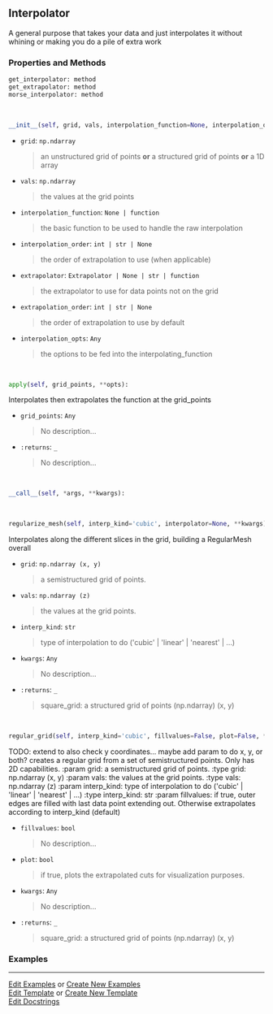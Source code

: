 ## <a id="McUtils.Zachary.Interpolator.Interpolator">Interpolator</a>
A general purpose that takes your data and just interpolates it without whining or making you do a pile of extra work

### Properties and Methods
```python
get_interpolator: method
get_extrapolator: method
morse_interpolator: method
```
<a id="McUtils.Zachary.Interpolator.Interpolator.__init__" class="docs-object-method">&nbsp;</a>
```python
__init__(self, grid, vals, interpolation_function=None, interpolation_order=None, extrapolator=None, extrapolation_order=1, **interpolation_opts): 
```

- `grid`: `np.ndarray`
    >an unstructured grid of points **or** a structured grid of points **or** a 1D array
- `vals`: `np.ndarray`
    >the values at the grid points
- `interpolation_function`: `None | function`
    >the basic function to be used to handle the raw interpolation
- `interpolation_order`: `int | str | None`
    >the order of extrapolation to use (when applicable)
- `extrapolator`: `Extrapolator | None | str | function`
    >the extrapolator to use for data points not on the grid
- `extrapolation_order`: `int | str | None`
    >the order of extrapolation to use by default
- `interpolation_opts`: `Any`
    >the options to be fed into the interpolating_function

<a id="McUtils.Zachary.Interpolator.Interpolator.apply" class="docs-object-method">&nbsp;</a>
```python
apply(self, grid_points, **opts): 
```
Interpolates then extrapolates the function at the grid_points
- `grid_points`: `Any`
    >No description...
- `:returns`: `_`
    >No description...

<a id="McUtils.Zachary.Interpolator.Interpolator.__call__" class="docs-object-method">&nbsp;</a>
```python
__call__(self, *args, **kwargs): 
```

<a id="McUtils.Zachary.Interpolator.Interpolator.regularize_mesh" class="docs-object-method">&nbsp;</a>
```python
regularize_mesh(self, interp_kind='cubic', interpolator=None, **kwargs): 
```
Interpolates along the different slices in the grid, building a RegularMesh overall
- `grid`: `np.ndarray (x, y)`
    >a semistructured grid of points.
- `vals`: `np.ndarray (z)`
    >the values at the grid points.
- `interp_kind`: `str`
    >type of interpolation to do ('cubic' | 'linear' | 'nearest' | ...)
- `kwargs`: `Any`
    >No description...
- `:returns`: `_`
    >square_grid: a structured grid of points (np.ndarray) (x, y)

<a id="McUtils.Zachary.Interpolator.Interpolator.regular_grid" class="docs-object-method">&nbsp;</a>
```python
regular_grid(self, interp_kind='cubic', fillvalues=False, plot=False, **kwargs): 
```
TODO: extend to also check y coordinates... maybe add param to do x, y, or both?
        creates a regular grid from a set of semistructured points. Only has 2D capabilities.
        :param grid: a semistructured grid of points.
        :type grid: np.ndarray (x, y)
        :param vals: the values at the grid points.
        :type vals: np.ndarray (z)
        :param interp_kind: type of interpolation to do ('cubic' | 'linear' | 'nearest' | ...)
        :type interp_kind: str
        :param fillvalues: if true, outer edges are filled with last data point extending out.
         Otherwise extrapolates according to interp_kind (default)
- `fillvalues`: `bool`
    >No description...
- `plot`: `bool`
    >if true, plots the extrapolated cuts for visualization purposes.
- `kwargs`: `Any`
    >No description...
- `:returns`: `_`
    >square_grid: a structured grid of points (np.ndarray) (x, y)

### Examples


___

[Edit Examples](https://github.com/McCoyGroup/References/edit/gh-pages/Documentation/examples/McUtils/Zachary/Interpolator/Interpolator.md) or 
[Create New Examples](https://github.com/McCoyGroup/References/new/gh-pages/?filename=Documentation/examples/McUtils/Zachary/Interpolator/Interpolator.md) <br/>
[Edit Template](https://github.com/McCoyGroup/References/edit/gh-pages/Documentation/templates/McUtils/Zachary/Interpolator/Interpolator.md) or 
[Create New Template](https://github.com/McCoyGroup/References/new/gh-pages/?filename=Documentation/templates/McUtils/Zachary/Interpolator/Interpolator.md) <br/>
[Edit Docstrings](https://github.com/McCoyGroup/McUtils/edit/master/Zachary/Interpolator.py?message=Update%20Docs)